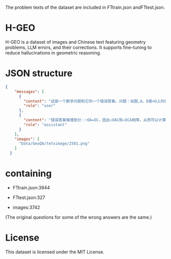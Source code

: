 The problem texts of the dataset are included in ​​FTtrain.json​​ and ​​FTtest.json​​.
# H-GEO
H-GEO is a dataset of images and Chinese text featuring geometry problems, LLM errors, and their corrections. It supports fine-tuning to reduce hallucinations in geometric reasoning.
# JSON structure
```json
{
    "messages": [
      {
        "content": "这是一个数学问题和它的一个错误答案。问题：如图,A、D是⊙O上的两个点,BC是直径,若∠OAC=55°,则∠D的度数是() 错误答案：解：∵OA=OC，∴∠C=∠OAC=55°．∵BC是⊙O的直径，∴∠B=90°．∴∠BOC=180°-∠C-∠B=180°-55°-90°=35°．∴∠D=$\\\\frac{1}{2}$∠BOC=$\\\\frac{1}{2}$×35°=17.5°．故答案为：17.5°．。请结合图片分析这个错误答案，把它拆分成推理和计算两个部分，并指出错误所在的部分，给出错误的语句段落，并给出这道错题的修正。最后给出这道题的正确答案。",
        "role": "user"
      },
      {
        "content": "错误答案推理部分：∵OA=OC，因此∠OAC和∠OCA相等，从而可以计算∠AOC的度数，进而应用圆周角定理求出∠B和∠D的度数。 错误答案的计算部分：∴∠BOC=180°-∠C-∠B=180°-55°-90°=35°．∴∠D=$\\frac{1}{2}$∠BOC=$\\frac{1}{2}$×35°=17.5° 错误所在的部分：calculate 。错误的语句段落：∴∠D=$\\frac{1}{2}$∠BOC=$\\frac{1}{2}$×35°=17.5° 。这道错题的修正：解:∵OA=OC,∴∠OCA=∠OAC=55°,∴∠AOC=180°-∠OCA-∠OAC=70°,由圆周角定理得,∠B=$\\frac{1}{2}$∠AOC=35°,∴∠D=∠B=35°。这道题的正确答案为：解:∵OA=OC,∴∠OCA=∠OAC=55°,∴∠AOC=180°-∠OCA-∠OAC=70°,由圆周角定理得,∠B=\\frac{1}{2}∠AOC=35°,∴∠D=∠B=35° ",
        "role": "assistant"
      }
    ],
    "images": [
      "Data/GeoQA/tetximage/2581.png"
    ]
  }
```
# containing 
- FTtrain.json:3944

- FTtest.json:327

- images:3742

(The original questions for some of the wrong answers are the same.)

# License
This dataset is licensed under the MIT License.
